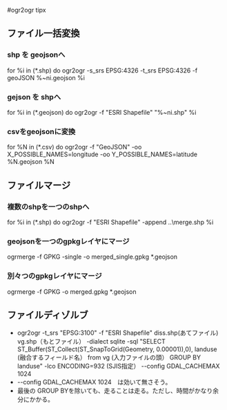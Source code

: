 #ogr2ogr tipx

## ファイル一括変換
### shp を geojsonへ
for %i in (*.shp) do ogr2ogr -s_srs EPSG:4326 -t_srs EPSG:4326 -f geoJSON %~ni.geojson %i

### gejson を shpへ
for %i in (*.geojson) do ogr2ogr -f "ESRI Shapefile" "%~ni.shp" %i

### csvをgeojsonに変換
for %N in (*.csv) do ogr2ogr -f "GeoJSON"  -oo X_POSSIBLE_NAMES=longitude  -oo Y_POSSIBLE_NAMES=latitude %N.geojson %N

## ファイルマージ
### 複数のshpを一つのshpへ
for %i in (*.shp) do ogr2ogr -f "ESRI Shapefile" -append ..\merge.shp %i

### geojsonを一つのgpkgレイヤにマージ
ogrmerge -f GPKG -single -o merged_single.gpkg *.geojson

### 別々つのgpkgレイヤにマージ
ogrmerge -f GPKG -o merged.gpkg *.geojson

## ファイルディゾルブ
- ogr2ogr -t_srs "EPSG:3100" -f "ESRI Shapefile" diss.shp(あてファイル) vg.shp（もとファイル） -dialect sqlite -sql "SELECT ST_Buffer(ST_Collect(ST_SnapToGrid(Geometry, 0.00001)),0), landuse (融合するフィールド名） from vg (入力ファイルの頭） GROUP BY landuse" -lco ENCODING=932 (SJIS指定） --config GDAL_CACHEMAX 1024
- --config GDAL_CACHEMAX 1024　は効いて無さそう。
- 最後の GROUP BYを除いても、走ることは走る。ただし、時間がかなり余分にかかる。


